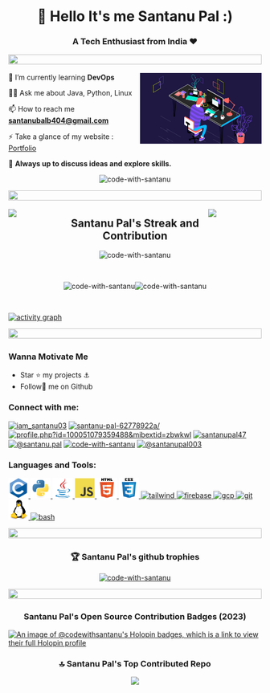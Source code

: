 <h1 align="center">👋 Hello It's me Santanu Pal :)</h1>
<h3 align="center">A Tech Enthusiast from India ❤️</h3>

<img src="https://i.imgur.com/dBaSKWF.gif" height="20" width="100%"/> <!-- divider -->

<img align="right" alt="Coding" src="./myImage.gif" width="48%" height="5%" alt="code-with-santanu"/>
   
<p>

🌱 I’m currently learning **DevOps**

🧑‍💻 Ask me about Java, Python, Linux

📫 How to reach me **santanubalb404@gmail.com**

⚡ Take a glance of my website : [Portfolio](https://santanupal-03.web.app/)

💬 **Always up to discuss ideas and explore skills.**

</p>

<!-------------------------Profile view------------------------->

<p align="center"> <img src="https://komarev.com/ghpvc/?username=code-with-santanu&label=Profile%20views&color=blueviolet&style=for-the-badge" alt="code-with-santanu" /> </p>

<img src="https://i.imgur.com/dBaSKWF.gif" height="20" width="100%"> <!-- divider -->

<!-------------------------design around strak------------------------->

<img align="left" src="https://user-images.githubusercontent.com/65187002/144930161-2f783401-8d27-4fdf-a2f7-cc0ba32f1f1f.gif" width="21%" style="display:inline;"><img align="right" src="https://user-images.githubusercontent.com/65187002/144930161-2f783401-8d27-4fdf-a2f7-cc0ba32f1f1f.gif" width="21%" style="display:inline;">

<!-------------------------Github streak------------------------->

<h2 align="center">Santanu Pal's Streak and Contribution</h2>
<p align="center"><img src="https://streak-stats.demolab.com?user=code-with-santanu&theme=vision-friendly-dark" alt="code-with-santanu"/></p>

<br>
<!-------------------------Github stats and most used languages------------------------->

<p align="center" style="
display: flex;
align-items: center;
justify-content: center;
">
  <img src="https://github-readme-stats.vercel.app/api?username=code-with-santanu&rank_icon=github&show_icons=true&count_private=true&theme=vision-friendly-dark&hide_border=false&locale=en" alt="code-with-santanu"/>
  
  <img width="auto" src="https://github-stats-barnacle.vercel.app/api/top-langs/?username=code-with-santanu&langs_count=8&layout=compact&theme=vision-friendly-dark&exclude_repo=udemy-basic-html-brad" alt="code-with-santanu"/>
</p>

<!-------------------------Activity Graph------------------------->
<br>

[![activity graph](https://github-readme-activity-graph.vercel.app/graph?username=code-with-santanu&theme=github-compact&bg_color=FFFFFF00&color=e1dbe1&line=8042fc&point=ffb000&area=true)](https://github.com/ashutosh00710/github-readme-activity-graph)

<img src="https://i.imgur.com/dBaSKWF.gif" height="20" width="100%"> <!-- divider -->

<h3 > Wanna Motivate Me </h1>
<ul>
  <li > Star ⭐ my projects ⚓</li>
  <li > Follow🚶 me on Github </li>
</ul>

<!------------Connect with me ----------->

<h3 align="left">Connect with me:</h3>
<p align="left">
<a href="https://twitter.com/iam_santanu03" target="blank"><img align="center" src="https://raw.githubusercontent.com/rahuldkjain/github-profile-readme-generator/master/src/images/icons/Social/twitter.svg" alt="iam_santanu03" height="30" width="40" /></a>
<a href="https://linkedin.com/in/santanu-pal-62778922a/" target="blank"><img align="center" src="https://raw.githubusercontent.com/rahuldkjain/github-profile-readme-generator/master/src/images/icons/Social/linked-in-alt.svg" alt="santanu-pal-62778922a/" height="30" width="40" /></a>
<a href="https://fb.com/profile.php?id=100051079359488&mibextid=zbwkwl" target="blank"><img align="center" src="https://raw.githubusercontent.com/rahuldkjain/github-profile-readme-generator/master/src/images/icons/Social/facebook.svg" alt="profile.php?id=100051079359488&mibextid=zbwkwl" height="30" width="40" /></a>
<a href="https://instagram.com/santanupal47" target="blank"><img align="center" src="https://raw.githubusercontent.com/rahuldkjain/github-profile-readme-generator/master/src/images/icons/Social/instagram.svg" alt="santanupal47" height="30" width="40" /></a>
<a href="https://medium.com/@santanu.pal" target="blank"><img align="center" src="https://raw.githubusercontent.com/rahuldkjain/github-profile-readme-generator/master/src/images/icons/Social/medium.svg" alt="@santanu.pal" height="30" width="40" /></a>
<a href="https://www.leetcode.com/code-with-santanu" target="blank"><img align="center" src="https://raw.githubusercontent.com/rahuldkjain/github-profile-readme-generator/master/src/images/icons/Social/leet-code.svg" alt="code-with-santanu" height="30" width="40" /></a>
<a href="https://www.hackerearth.com/@santanupal003" target="blank"><img align="center" src="https://raw.githubusercontent.com/rahuldkjain/github-profile-readme-generator/master/src/images/icons/Social/hackerearth.svg" alt="@santanupal003" height="30" width="40" /></a>
</p>

<!------------ Languages and tools ----------->
<h3 align="left">Languages and Tools:</h3>
<p align="left">  <a href="https://www.cprogramming.com/" target="_blank" rel="noreferrer"> <img src="https://raw.githubusercontent.com/devicons/devicon/master/icons/c/c-original.svg" alt="c" width="40" height="40"/> </a> <a href="https://www.python.org" target="_blank" rel="noreferrer"> <img src="https://raw.githubusercontent.com/devicons/devicon/master/icons/python/python-original.svg" alt="python" width="40" height="40"/> </a> <a href="https://www.java.com" target="_blank" rel="noreferrer"> <img src="https://raw.githubusercontent.com/devicons/devicon/master/icons/java/java-original.svg" alt="java" width="40" height="40"/> </a> <a href="https://developer.mozilla.org/en-US/docs/Web/JavaScript" target="_blank" rel="noreferrer"> <img src="https://raw.githubusercontent.com/devicons/devicon/master/icons/javascript/javascript-original.svg" alt="javascript" width="40" height="40"/> </a><a href="https://www.w3.org/html/" target="_blank" rel="noreferrer"> <img src="https://raw.githubusercontent.com/devicons/devicon/master/icons/html5/html5-original-wordmark.svg" alt="html5" width="40" height="40"/> </a> <a href="https://www.w3schools.com/css/" target="_blank" rel="noreferrer"> <img src="https://raw.githubusercontent.com/devicons/devicon/master/icons/css3/css3-original-wordmark.svg" alt="css3" width="40" height="40"/> </a> <a href="https://tailwindcss.com/" target="_blank" rel="noreferrer"> <img src="https://www.vectorlogo.zone/logos/tailwindcss/tailwindcss-icon.svg" alt="tailwind" width="40" height="40"/> </a><a href="https://firebase.google.com/" target="_blank" rel="noreferrer"> <img src="https://www.vectorlogo.zone/logos/firebase/firebase-icon.svg" alt="firebase" width="40" height="40"/> </a> <a href="https://cloud.google.com" target="_blank" rel="noreferrer"> <img src="https://www.vectorlogo.zone/logos/google_cloud/google_cloud-icon.svg" alt="gcp" width="40" height="40"/> </a> <a href="https://git-scm.com/" target="_blank" rel="noreferrer"> <img src="https://www.vectorlogo.zone/logos/git-scm/git-scm-icon.svg" alt="git" width="40" height="40"/> </a>   <a href="https://www.linux.org/" target="_blank" rel="noreferrer"> <img src="https://raw.githubusercontent.com/devicons/devicon/master/icons/linux/linux-original.svg" alt="linux" width="40" height="40"/> </a>  
<a href="https://www.gnu.org/software/bash/" target="_blank" rel="noreferrer"> <img src="https://www.vectorlogo.zone/logos/gnu_bash/gnu_bash-icon.svg" alt="bash" width="40" height="40"/> </a> </p>

<img src="https://i.imgur.com/dBaSKWF.gif" height="20" width="100%">

<!-------------------------Trophy------------------------->

<h3 align="center">🏆 Santanu Pal's github trophies</h3>
<p align="center"> <a href="https://github.com/ryo-ma/github-profile-trophy"><img src="https://github-profile-trophy.vercel.app/?username=code-with-santanu&theme=radical&no-frame=false&no-bg=false&margin-w=4" alt="code-with-santanu" /></a> </p>

<img src="https://i.imgur.com/dBaSKWF.gif" height="20" width="100%">

<!-------------------------Open Source contribution badges------------------------->
<h3 align="center">Santanu Pal's Open Source Contribution Badges (2023)</h3>

[![An image of @codewithsantanu's Holopin badges, which is a link to view their full Holopin profile](https://holopin.me/codewithsantanu)](https://holopin.io/@codewithsantanu)

<!-------------------------Top repository ---------------------------------->
<h3 align="center"> 🔝 Santanu Pal's Top Contributed Repo</h3>

<p align ="center">
<img src="https://github-contributor-stats.vercel.app/api?username=code-with-santanu&limit=5&theme=algolia&combine_all_yearly_contributions=true" />
</p>
